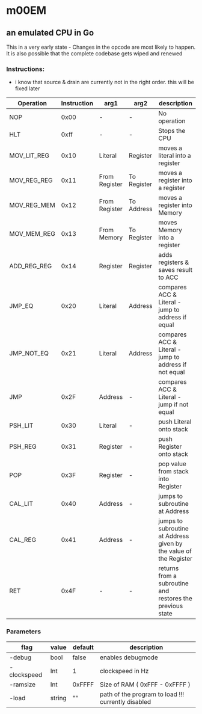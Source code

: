 # m00EM 
## an emulated CPU in Go

This in a very early state - Changes in the opcode are most likely to happen.
It is also possible that the complete codebase gets wiped and renewed

### Instructions:

- i know that source & drain are currently not in the right order. this will be fixed later

| Operation | Instruction | arg1 | arg2 | description|
|---|---|---|---|---|
| NOP | 0x00 | - | - | No operation|
| HLT | 0xff | - | - | Stops the CPU|
| MOV_LIT_REG | 0x10 | Literal | Register | moves a literal into a register|
| MOV_REG_REG | 0x11 | From Register | To Register | moves a register into a register|
| MOV_REG_MEM | 0x12 | From Register | To Address | moves a register into Memory|
| MOV_MEM_REG | 0x13 | From Memory | To Register | moves Memory into a register|
| ADD_REG_REG | 0x14 | Register | Register | adds registers & saves result to ACC|
| JMP_EQ | 0x20 | Literal | Address | compares ACC & Literal - jump to address if equal|
| JMP_NOT_EQ | 0x21 | Literal | Address | compares ACC & Literal - jump to address if not equal|
| JMP | 0x2F | Address | - | compares ACC & Literal - jump if not equal|
| PSH_LIT | 0x30 | Literal | - | push Literal onto stack|
| PSH_REG | 0x31 | Register | - | push Register onto stack|
| POP | 0x3F | Register | - | pop value from stack into Register|
| CAL_LIT | 0x40 | Address | - | jumps to subroutine at Address|
| CAL_REG | 0x41 | Address | - | jumps to subroutine at Address given by the value of the Register|
| RET | 0x4F | - | - | returns from a subroutine and restores the previous state|

### Parameters

| flag | value | default | description |
|---|---|---|---|
| -debug| bool | false | enables debugmode |
| -clockspeed| Int | 1 | clockspeed in Hz |
| -ramsize| Int | 0xFFFF | Size of RAM ( 0xFFF - 0xFFFF ) |
| -load| string | "" | path of the program to load !!! currently disabled  |
